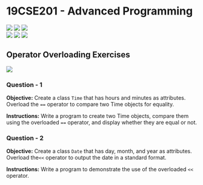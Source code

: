 # 19CSE201 - Advanced Programming 
![](https://img.shields.io/badge/Batch-23CYS-lightgreen) ![](https://img.shields.io/badge/UG-blue) ![](https://img.shields.io/badge/Subject-AP-blue) <br/>
![](https://img.shields.io/badge/Lecture-2-orange) ![](https://img.shields.io/badge/Practical-3-orange) ![](https://img.shields.io/badge/Credits-3-orange)

## Operator Overloading Exercises
![](https://img.shields.io/badge/Duration-08_Aug_to_15_Aug-blue)

### Question - 1 

**Objective:** 
Create a class ```Time``` that has hours and minutes as attributes. Overload the ```==``` operator to compare two Time objects for equality. 

**Instructions:** 
Write a program to create two Time objects, compare them using the overloaded ```==``` operator, and display whether they are equal or not.

### Question - 2 

**Objective:** 
Create a class ```Date``` that has day, month, and year as attributes. Overload the```<<``` operator to output the date in a standard format. 

**Instructions:** 
Write a program to demonstrate the use of the overloaded ```<<``` operator. 
